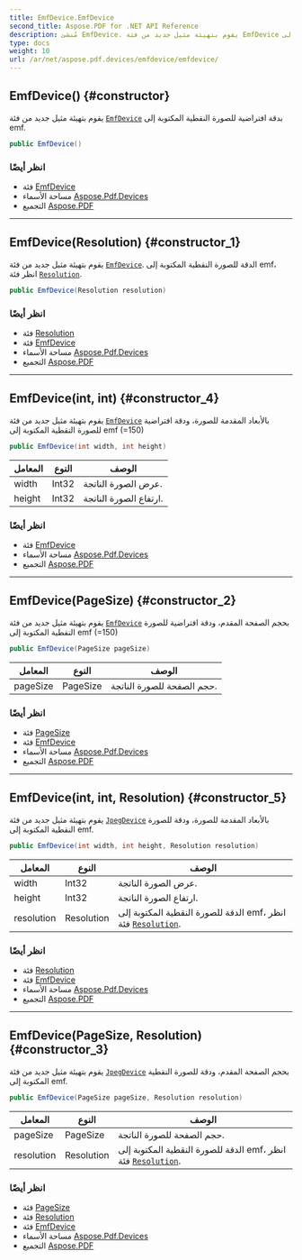 ```yaml
---
title: EmfDevice.EmfDevice
second_title: Aspose.PDF for .NET API Reference
description: مُنشئ EmfDevice. يقوم بتهيئة مثيل جديد من فئة EmfDevice بدقة افتراضية للصورة النقطية المكتوبة إلى emf
type: docs
weight: 10
url: /ar/net/aspose.pdf.devices/emfdevice/emfdevice/
---
```

## EmfDevice() {#constructor}

يقوم بتهيئة مثيل جديد من فئة [`EmfDevice`](../) بدقة افتراضية للصورة النقطية المكتوبة إلى emf.

```csharp
public EmfDevice()
```

### انظر أيضًا

* فئة [EmfDevice](../)
* مساحة الأسماء [Aspose.Pdf.Devices](../../../aspose.pdf.devices/)
* التجميع [Aspose.PDF](../../../)

---

## EmfDevice(Resolution) {#constructor_1}

يقوم بتهيئة مثيل جديد من فئة [`EmfDevice`](../).  الدقة للصورة النقطية المكتوبة إلى emf، انظر فئة [`Resolution`](../../resolution/).

```csharp
public EmfDevice(Resolution resolution)
```

### انظر أيضًا

* فئة [Resolution](../../resolution/)
* فئة [EmfDevice](../)
* مساحة الأسماء [Aspose.Pdf.Devices](../../../aspose.pdf.devices/)
* التجميع [Aspose.PDF](../../../)

---

## EmfDevice(int, int) {#constructor_4}

يقوم بتهيئة مثيل جديد من فئة [`EmfDevice`](../) بالأبعاد المقدمة للصورة، ودقة افتراضية للصورة النقطية المكتوبة إلى emf (=150)

```csharp
public EmfDevice(int width, int height)
```

| المعامل | النوع | الوصف |
| --- | --- | --- |
| width | Int32 | عرض الصورة الناتجة. |
| height | Int32 | ارتفاع الصورة الناتجة. |

### انظر أيضًا

* فئة [EmfDevice](../)
* مساحة الأسماء [Aspose.Pdf.Devices](../../../aspose.pdf.devices/)
* التجميع [Aspose.PDF](../../../)

---

## EmfDevice(PageSize) {#constructor_2}

يقوم بتهيئة مثيل جديد من فئة [`EmfDevice`](../) بحجم الصفحة المقدم، ودقة افتراضية للصورة النقطية المكتوبة إلى emf (=150)

```csharp
public EmfDevice(PageSize pageSize)
```

| المعامل | النوع | الوصف |
| --- | --- | --- |
| pageSize | PageSize | حجم الصفحة للصورة الناتجة. |

### انظر أيضًا

* فئة [PageSize](../../../aspose.pdf/pagesize/)
* فئة [EmfDevice](../)
* مساحة الأسماء [Aspose.Pdf.Devices](../../../aspose.pdf.devices/)
* التجميع [Aspose.PDF](../../../)

---

## EmfDevice(int, int, Resolution) {#constructor_5}

يقوم بتهيئة مثيل جديد من فئة [`JpegDevice`](../../jpegdevice/) بالأبعاد المقدمة للصورة، ودقة للصورة النقطية المكتوبة إلى emf.

```csharp
public EmfDevice(int width, int height, Resolution resolution)
```

| المعامل | النوع | الوصف |
| --- | --- | --- |
| width | Int32 | عرض الصورة الناتجة. |
| height | Int32 | ارتفاع الصورة الناتجة. |
| resolution | Resolution | الدقة للصورة النقطية المكتوبة إلى emf، انظر فئة [`Resolution`](../../resolution/). |

### انظر أيضًا

* فئة [Resolution](../../resolution/)
* فئة [EmfDevice](../)
* مساحة الأسماء [Aspose.Pdf.Devices](../../../aspose.pdf.devices/)
* التجميع [Aspose.PDF](../../../)

---

## EmfDevice(PageSize, Resolution) {#constructor_3}

يقوم بتهيئة مثيل جديد من فئة [`JpegDevice`](../../jpegdevice/) بحجم الصفحة المقدم، ودقة للصورة النقطية المكتوبة إلى emf.

```csharp
public EmfDevice(PageSize pageSize, Resolution resolution)
```

| المعامل | النوع | الوصف |
| --- | --- | --- |
| pageSize | PageSize | حجم الصفحة للصورة الناتجة. |
| resolution | Resolution | الدقة للصورة النقطية المكتوبة إلى emf، انظر فئة [`Resolution`](../../resolution/). |

### انظر أيضًا

* فئة [PageSize](../../../aspose.pdf/pagesize/)
* فئة [Resolution](../../resolution/)
* فئة [EmfDevice](../)
* مساحة الأسماء [Aspose.Pdf.Devices](../../../aspose.pdf.devices/)
* التجميع [Aspose.PDF](../../../)